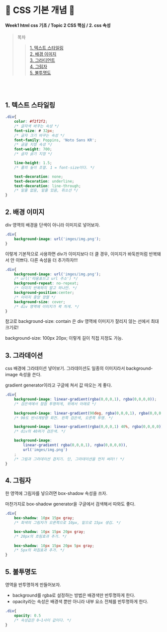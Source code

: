 # 🍩 CSS 기본 개념 🍩
#### Week1 html css 기초 / Topic 2 CSS 핵심 / 2. css 속성

>목차 
>>[1. 텍스트 스타일링](#1-텍스트-스타일링)<br>
[2. 배경 이미지](#2-배경-이미지)<br>
[3. 그라디언트](#3-그라디언트)<br>
[4. 그림자](#4-그림자)<br>
[5. 불투명도](#5-불투명도)<br>

<br><br>


## 1. 텍스트 스타일링
```css
.div{
    color: #f2f2f2; 
    /* 글자색 바꾸는 속성 */
    font-size: # 32px; 
    /* 글자 크기 바꾸는 속성 */
    font-family: Poppins, 'Noto Sans KR'; 
    /* 글꼴 지정 속성 */
    font-weight: 700; 
    /* 글자 굵기 지정 */

    line-height: 1.5;
    /* 줄의 높이 조절. 1 = font-size이다. */

    text-decoration: none;
    text-decoration: underline;
    text-decoration: line-through;
    /* 밑줄 없음, 밑줄 있음, 취소선 */
}

```


## 2. 배경 이미지
div 영역의 배경을 단색이 아니라 이미지로 넣어보자.
```css
.div{
    background-image: url('imges/img.png'); 
}
```
이렇게 기본적으로 사용하면 div가 이미지보다 더 클 경우, 이미지가 바둑판처럼 반복돼서 안 이쁘다. 다른 속성을 더 추가하자!!!
```css
.div{
    background-image: url('imges/img.png'); 
    /* url('따옴표쓰고 url 주소') */
    background-repeat: no-repeat;
    /* 이미지 반복하지 말고 하나만. */
    background-position:center;
    /* 이미지 중앙 정렬 */
    background-size: cover;
    /* div 영역에 이미지가 꽉 차게. */
}
```
참고로 background-size: contain 은 div 영역에 이미지가 잘리지 않는 선에서 최대 크기로! 

background-size: 100px 20px; 이렇게 길이 직접 지정도 가능.


## 3. 그라데이션
css 배경에 그라데이션 넣어보기. 그라데이션도 일종의 이미지라서 background-image 속성을 쓴다.

gradient generator이라고 구글에 쳐서 값 따오는 게 좋다. 
```css
.div{
    background-image: linear-gradient(rgba(0,0,0,1), rgba(0,0,0,0)); 
    /* 검은색에서 점점 투명하게, 위에서 아래로 */
    
    background-image: linear-gradient(90deg, rgba(0,0,0,1), rgba(0,0,0,0)); 
    /* 90도 반시계방향 회전. 왼쪽 검은색, 오른쪽 투명. */

    background-image: linear-gradient(rgba(0,0,0,1) 40%, rgba(0,0,0,0)); 
    /* div의 40퍼가 검은색. */

    background-image: 
        linear-gradient( rgba(0,0,0,1), rgba(0,0,0,0)),
        url('imges/img.png')
    ; 
    /* 그림과 그라데이션 겹치기. 단, 그라데이션을 먼저 써라!! */
}
```


## 4. 그림자
한 영역에 그림자를 넣으려면 box-shadow 속성을 쓰자.

마찬가지로 box-shadow generator을 구글에서 검색해서 따와도 좋다.
```css
.div{
    box-shadow: 10px 15px gray;
    /* 회색의 그림자가 오른쪽으로 10px, 밑으로 15px 생김. */

    box-shadow: 10px 15px 20px gray;
    /* 20px의 흐림효과 추가. */
    
    box-shadow: 10px 15px 20px 5px gray;
    /* 5px의 퍼짐효과 추가. */
}
```


## 5. 불투명도
영역을 반투명하게 만들어보자.
 * background를 rgba로 설정하는 방법은 배경색만 반투명하게 한다.
 * opacity라는 속성은 배경색 뿐만 아니라 내부 요소 전체를 반투명하게 한다.
```css
.div{
    opacity: 0.5
    /* 속성값은 0~1사이 값이다. */
}
```
